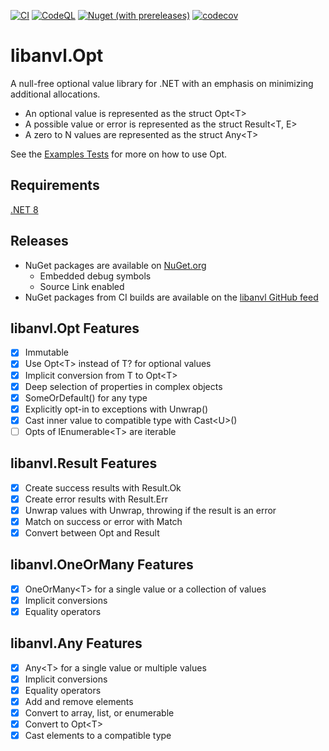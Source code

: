 [![CI](https://github.com/libanvl/opt/actions/workflows/libanvl-dotnet-ci.yml/badge.svg?branch=main)](https://github.com/libanvl/opt/actions/workflows/libanvl-dotnet-ci.yml)
[![CodeQL](https://github.com/libanvl/opt/actions/workflows/github-code-scanning/codeql/badge.svg?branch=main)](https://github.com/libanvl/opt/actions/workflows/github-code-scanning/codeql)
[![Nuget (with prereleases)](https://img.shields.io/nuget/vpre/libanvl.opt?label=libanvl.opt)](https://www.nuget.org/packages/libanvl.opt/)
[![codecov](https://codecov.io/gh/libanvl/opt/graph/badge.svg?token=X29VU1I53I)](https://codecov.io/gh/libanvl/opt)

# libanvl.Opt

A null-free optional value library for .NET with an emphasis on minimizing additional allocations.

* An optional value is represented as the struct Opt&lt;T&gt;
* A possible value or error is represented as the struct Result&lt;T, E&gt;
* A zero to N values are represented as the struct Any&lt;T&gt;

See the [Examples Tests](test/libanvl.Opt.Test/Examples.cs) for more on how to use Opt.

## Requirements

[.NET 8](https://dotnet.microsoft.com/download/dotnet/8.0)

## Releases

* NuGet packages are available on [NuGet.org](https://www.nuget.org/packages/libanvl.opt)
  * Embedded debug symbols
  * Source Link enabled
* NuGet packages from CI builds are available on the [libanvl GitHub feed](https://github.com/libanvl/opt/packages/)

## libanvl.Opt Features

- [X] Immutable
- [X] Use Opt&lt;T&gt; instead of T? for optional values 
- [X] Implicit conversion from T to Opt&lt;T&gt;
- [X] Deep selection of properties in complex objects
- [X] SomeOrDefault() for any type
- [X] Explicitly opt-in to exceptions with Unwrap()
- [X] Cast inner value to compatible type with Cast&lt;U&gt;() 
- [ ] Opts of IEnumerable&lt;T&gt; are iterable

## libanvl.Result Features

- [X] Create success results with Result.Ok
- [X] Create error results with Result.Err
- [X] Unwrap values with Unwrap, throwing if the result is an error
- [X] Match on success or error with Match
- [X] Convert between Opt and Result

## libanvl.OneOrMany Features

- [X] OneOrMany&lt;T&gt; for a single value or a collection of values
- [X] Implicit conversions
- [X] Equality operators

## libanvl.Any Features

- [X] Any&lt;T&gt; for a single value or multiple values
- [X] Implicit conversions
- [X] Equality operators
- [X] Add and remove elements
- [X] Convert to array, list, or enumerable
- [X] Convert to Opt&lt;T&gt;
- [X] Cast elements to a compatible type
